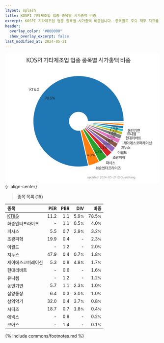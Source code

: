 ```yaml
---
layout: splash
title: KOSPI 기타제조업 업종 종목별 시가총액 비중
excerpt: KOSPI 기타제조업 업종 종목별 시가총액 비중입니다. 종목별로 주요 재무 지표를 함께 표시합니다.
header:
  overlay_color: "#800000"
  show_overlay_excerpt: false
last_modified_at: 2024-05-21
---
```



![KOSPI 기타제조업 업종 종목별 시가총액 비중](/stats/sector/images/kospi_업종_기타제조업_종목.png){: .align-center}


> **종목 목록 (15)**<a id="list"></a>

| **종목** | **PER** | **PBR** | **DIV** | **비중** |
| :------- | ------: | ------: | ------: | -------: |
| [KT&G](/033780/) | 11.2 | 1.1 | 5.9<small>%</small> | 78.5<small>%</small> |
| 화승엔터프라이즈 | - | 1.1 | 0.5<small>%</small> | 4.0<small>%</small> |
| 퍼시스 | 5.5 | 0.7 | 2.9<small>%</small> | 3.2<small>%</small> |
| 조광피혁 | 19.9 | 0.4 | - | 2.3<small>%</small> |
| 이월드 | - | 1.2 | - | 2.0<small>%</small> |
| 지누스 | 47.9 | 0.4 | 0.7<small>%</small> | 1.8<small>%</small> |
| 제이에스코퍼레이션 | 5.3 | 0.8 | 4.8<small>%</small> | 1.7<small>%</small> |
| 현대리바트 | - | 0.6 | - | 1.6<small>%</small> |
| 유니켐 | - | 1.2 | - | 1.2<small>%</small> |
| 동인기연 | 5.7 | 1.1 | 2.3<small>%</small> | 1.0<small>%</small> |
| 삼양통상 | 6.4 | 0.3 | 3.0<small>%</small> | 1.0<small>%</small> |
| 삼익악기 | 32.0 | 0.4 | 3.7<small>%</small> | 0.8<small>%</small> |
| 시디즈 | 18.7 | 0.7 | 1.8<small>%</small> | 0.4<small>%</small> |
| 에넥스 | - | 0.9 | - | 0.2<small>%</small> |
| 코아스 | - | 1.4 | - | 0.1<small>%</small> |

{% include commons/footnotes.md %}